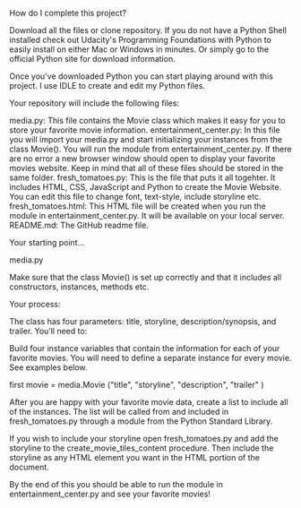 How do I complete this project?

Download all the files or clone repository.
If you do not have a Python Shell installed check out Udacity's Programming Foundations with Python to easily install
on either Mac or Windows in minutes. Or simply go to the official Python site for download information.

Once you've downloaded Python you can start playing around with this project. 
I use IDLE to create and edit my Python files.

Your repository will include the following files:

media.py: This file contains the Movie class which makes it easy for you to store your favorite movie information.
entertainment_center.py: In this file you will import your media.py and start initializing your instances from the
class Movie(). You will run the module from entertainment_center.py. If there are no error a new browser window should open
to display your favorite movies website. Keep in mind that all of these files should be stored in the same folder.
fresh_tomatoes.py: This is the file that puts it all togehter. It includes HTML, CSS, JavaScript and Python to create
the Movie Website. You can edit this file to change font, text-style, include storyline etc.
fresh_tomatoes.html: This HTML file will be created when you run the module in entertainment_center.py. It will
be available on your local server.
README.md: The GitHub readme file.

Your starting point...

media.py

Make sure that the class Movie() is set up correctly and that it includes all constructors, instances, methods etc.

Your process:

The class has four parameters: title, storyline, description/synopsis, and trailer. You’ll need to:

Build four instance variables that contain the information for each of your favorite movies. You will need to
define a separate instance for every movie. See examples below.

first movie = media.Movie ("title",
                           "storyline",
                           "description",
                           "trailer"
                           )

After you are happy with your favorite movie data, create a list to include all of the instances.
The list will be called from and included in fresh_tomatoes.py through a module from the Python Standard Library.

If you wish to include your storyline open fresh_tomatoes.py and add the storyline to the create_movie_tiles_content procedure.
Then include the storyline as any HTML element you want in the HTML portion of the document.

By the end of this you should be able to run the module in entertainment_center.py and see your favorite movies!
